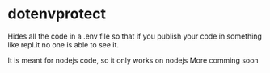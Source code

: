 # dotenvprotect
Hides all the code in a .env file so that if you publish your code in something like repl.it no one is able to see it.

It is meant for nodejs code, so it only works on nodejs
More comming soon
